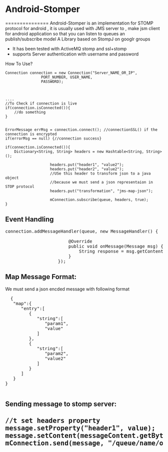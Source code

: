 # Android-Stomper
===============
Android-Stomper is an implementation for STOMP protocol for android , 
it is usually used with JMS server to , make jsm client for android application 
so that you can listen to queues an publish/subscribe model
A Library based on StompJ on googlr groups 



* It has been tested with ActiveMQ stomp and ssl+stomp 
* supports Server authentication with username and password


How To Use?
```
Connection connection = new Connection("Server_NAME_OR_IP",
				PORT_NUMBER, USER_NAME,
				PASSWORD);
				
				
				
....
//To Check if connection is live
if(connection.isConnected()){
	//do something
} 


ErrorMessage errMsg = connection.connect(); //connectionSSL() if the connection is encrypted
if(errorMsg == null) {//connection success}

if(connection.isConnected()){
	Dictionary<String, String> headers = new Hashtable<String, String>();
					
					headers.put("header1", "value2");
					headers.put("header2", "value2");
					//USe this header to transform json to a java object
					//because we must send a json representaion in STOP protocol
					headers.put("transformation", "jms-map-json");
				
					mConnection.subscribe(queue, headers, true);
}
```


<H2>Event Handling</h2>

<pre>
connection.addMessageHandler(queue, new MessageHandler() {

						@Override
						public void onMessage(Message msg) {
							String response = msg.getContentAsString();
						}
					});
</pre>

  
  
  
  <h2>Map Message Format:</h2>
  We must send a json encded message with following format
  <pre>
  {
   "map":{
      "entry":[
         {
            "string":[
               "param1",
               "value"
            ]
         },
         {
            "string":[
               "param2",
               "value2"
            ]
         }
      ]
   }
}

</pre>

<h2>Sending message to stomp server:<h2>

<pre>
//t set headers property
message.setProperty("header1", value);
message.setContent(messageContent.getBytes());
mConnection.send(message, "/queue/name/on/jsm_stomp_enabled_server");
</pre> 


